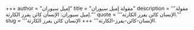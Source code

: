 +++
author = "إميل سيوران"
title = "مقولة إميل سيوران"
description = '''مقولة إميل سيوران: الإنسان كائن يفرز الكارثة.'''
quote = '''الإنسان كائن يفرز الكارثة.'''
slug = '''الإنسان-كائن-يفرز-الكارثة'''
+++
الإنسان كائن يفرز الكارثة.
